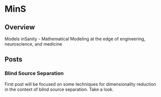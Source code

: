 # MinS

## Overview
Models inSanity - Mathematical Modeling at the edge of engineering, neuroscience, and medicine

## Posts

### 

### Blind Source Separation

First post will be focused on some techniques for dimensionality reduction in the context of blind source separation. Take a look.
